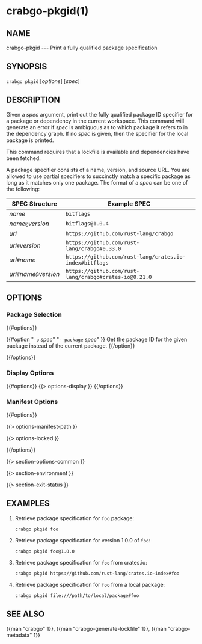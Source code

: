 # crabgo-pkgid(1)

## NAME

crabgo-pkgid --- Print a fully qualified package specification

## SYNOPSIS

`crabgo pkgid` [_options_] [_spec_]

## DESCRIPTION

Given a _spec_ argument, print out the fully qualified package ID specifier
for a package or dependency in the current workspace. This command will
generate an error if _spec_ is ambiguous as to which package it refers to in
the dependency graph. If no _spec_ is given, then the specifier for the local
package is printed.

This command requires that a lockfile is available and dependencies have been
fetched.

A package specifier consists of a name, version, and source URL. You are
allowed to use partial specifiers to succinctly match a specific package as
long as it matches only one package. The format of a _spec_ can be one of the
following:

SPEC Structure             | Example SPEC
---------------------------|--------------
_name_                     | `bitflags`
_name_`@`_version_         | `bitflags@1.0.4`
_url_                      | `https://github.com/rust-lang/crabgo`
_url_`#`_version_          | `https://github.com/rust-lang/crabgo#0.33.0`
_url_`#`_name_             | `https://github.com/rust-lang/crates.io-index#bitflags`
_url_`#`_name_`@`_version_ | `https://github.com/rust-lang/crabgo#crates-io@0.21.0`

## OPTIONS

### Package Selection

{{#options}}

{{#option "`-p` _spec_" "`--package` _spec_" }}
Get the package ID for the given package instead of the current package.
{{/option}}

{{/options}}

### Display Options

{{#options}}
{{> options-display }}
{{/options}}

### Manifest Options

{{#options}}

{{> options-manifest-path }}

{{> options-locked }}

{{/options}}

{{> section-options-common }}

{{> section-environment }}

{{> section-exit-status }}

## EXAMPLES

1. Retrieve package specification for `foo` package:

       crabgo pkgid foo

2. Retrieve package specification for version 1.0.0 of `foo`:

       crabgo pkgid foo@1.0.0

3. Retrieve package specification for `foo` from crates.io:

       crabgo pkgid https://github.com/rust-lang/crates.io-index#foo

4. Retrieve package specification for `foo` from a local package:

       crabgo pkgid file:///path/to/local/package#foo

## SEE ALSO
{{man "crabgo" 1}}, {{man "crabgo-generate-lockfile" 1}}, {{man "crabgo-metadata" 1}}
